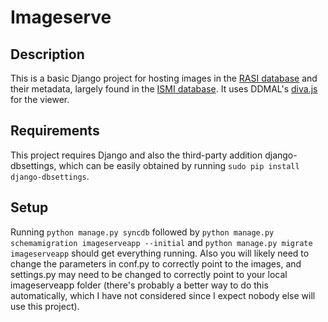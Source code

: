 Imageserve
==========

Description
-----------
This is a basic Django project for hosting images in the [RASI database](https://images.rasi.mcgill.ca) and their metadata, largely found in the [ISMI database](https://openmind-ismi-dev.mpiwg-berlin.mpg.de/om4-ismi/). It uses DDMAL's [diva.js](https://github.com/DDMAL/diva.js) for the viewer.

Requirements
------------
This project requires Django and also the third-party addition django-dbsettings, which can be easily obtained by running `sudo pip install django-dbsettings`.

Setup
-----
Running `python manage.py syncdb` followed by `python manage.py schemamigration imageserveapp --initial` and `python manage.py migrate imageserveapp` should get everything running. Also you will likely need to change the parameters in conf.py to correctly point to the images, and settings.py may need to be changed to correctly point to your local imageserveapp folder (there's probably a better way to do this automatically, which I have not considered since I expect nobody else will use this project).